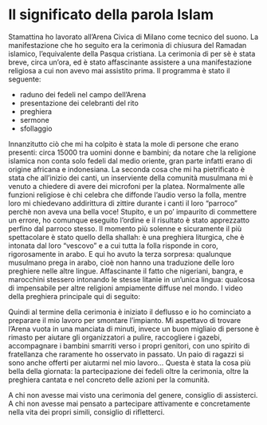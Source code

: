 # Il significato della parola Islam

Stamattina ho lavorato all&#8217;Arena Civica di Milano come tecnico del suono. La manifestazione che ho seguito era la cerimonia di chiusura del Ramadan islamico, l&#8217;equivalente della Pasqua cristiana. La cerimonia di per sè è stata breve, circa un&#8217;ora, ed è stato affascinante assistere a una manifestazione religiosa a cui non avevo mai assistito prima. Il programma è stato il seguente:

  * raduno dei fedeli nel campo dell&#8217;Arena
  * presentazione dei celebranti del rito
  * preghiera
  * sermone
  * sfollaggio

Innanzitutto ciò che mi ha colpito è stata la mole di persone che erano presenti: circa 15000 tra uomini donne e bambini; da notare che la religione islamica non conta solo fedeli dal medio oriente, gran parte infatti erano di origine africana e indonesiana. La seconda cosa che mi ha pietrificato è stata che all&#8217;inizio dei canti, un inserviente della comunità musulmana mi è venuto a chiedere di avere dei microfoni per la platea. Normalmente alle funzioni religiose è chi celebra che diffonde l&#8217;audio verso la folla, mentre loro mi chiedevano addirittura di zittire durante i canti il loro &#8220;parroco&#8221; perchè non aveva una bella voce! Stupito, e un po&#8217; impaurito di commettere un errore, ho comunque eseguito l&#8217;ordine e il risultato è stato apprezzatto perfino dal parroco stesso. Il momento più solenne e sicuramente il più spettacolare è stato quello della shallah: è una preghiera liturgica, che è intonata dal loro &#8220;vescovo&#8221; e a cui tutta la folla risponde in coro, rigorosamente in arabo. E qui ho avuto la terza sorpresa: qualunque musulmano prega in arabo, cioè non hanno una traduzione delle loro preghiere nelle altre lingue. Affascinante il fatto che nigeriani, bangra, e marocchini stessero intonando le stesse litanie in un&#8217;unica lingua: qualcosa di impensabile per altre religioni ampiamente diffuse nel mondo. I video della preghiera principale qui di seguito:

<center>
</center>

<center>
</center>

<center>
</center>Quindi al termine della cerimonia è iniziato il deflusso e io ho cominciato a preparare il mio lavoro per smontare l&#8217;impianto. Mi aspettavo di trovare l&#8217;Arena vuota in una manciata di minuti, invece un buon migliaio di persone è rimasto per aiutare gli organizzatori a pulire, raccogliere i gazebi, accompagnare i bambini smarriti verso i propri genitori, con uno spirito di fratellanza che raramente ho osservato in passato. Un paio di ragazzi si sono anche offerti per aiutarmi nel mio lavoro&#8230; Questa è stata la cosa più bella della giornata: la partecipazione dei fedeli oltre la cerimonia, oltre la preghiera cantata e nel concreto delle azioni per la comunità.


  
A chi non avesse mai visto una cerimonia del genere, consiglio di assisterci. A chi non avesse mai pensato a partecipare attivamente e concretamente nella vita dei propri simili, consiglio di rifletterci.

